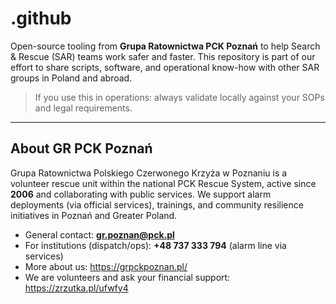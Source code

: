 # .github

Open-source tooling from **Grupa Ratownictwa PCK Poznań** to help Search & Rescue (SAR) teams work safer and faster. This repository is part of our effort to share scripts, software, and operational know-how with other SAR groups in Poland and abroad.

> If you use this in operations: always validate locally against your SOPs and legal requirements.

---

## About GR PCK Poznań

Grupa Ratownictwa Polskiego Czerwonego Krzyża w Poznaniu is a volunteer rescue unit within the national PCK Rescue System, active since **2006** and collaborating with public services. We support alarm deployments (via official services), trainings, and community resilience initiatives in Poznań and Greater Poland.

- General contact: **gr.poznan@pck.pl**  
- For institutions (dispatch/ops): **+48 737 333 794** (alarm line via services)  
- More about us: https://grpckpoznan.pl/
- We are volunteers and ask your financial support: https://zrzutka.pl/ufwfy4
